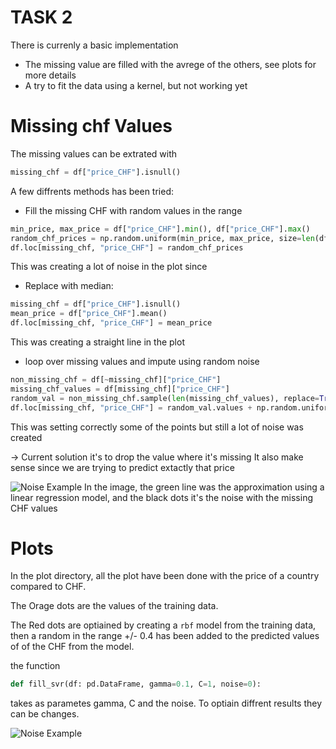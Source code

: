 # TASK 2

There is currenly a basic implementation
- The missing value are filled with the avrege of the others, see plots for more details
- A try to fit the data using a kernel, but not working yet

# Missing chf Values
The missing values can be extrated with
```python
missing_chf = df["price_CHF"].isnull()
```

 A few diffrents methods has been tried:
- Fill the missing CHF with random values in the range
```python
min_price, max_price = df["price_CHF"].min(), df["price_CHF"].max()
random_chf_prices = np.random.uniform(min_price, max_price, size=len(df[missing_chf]))
df.loc[missing_chf, "price_CHF"] = random_chf_prices
```
This was creating a lot of noise in the plot since

- Replace with median:
```python
missing_chf = df["price_CHF"].isnull()
mean_price = df["price_CHF"].mean()
df.loc[missing_chf, "price_CHF"] = mean_price
```
This was creating a straight line in the plot

-  loop over missing values and impute using random noise 
```python
non_missing_chf = df[~missing_chf]["price_CHF"]
missing_chf_values = df[missing_chf]["price_CHF"]
random_val = non_missing_chf.sample(len(missing_chf_values), replace=True)
df.loc[missing_chf, "price_CHF"] = random_val.values + np.random.uniform(0, 0, size=len(missing_chf_values))
```

This was setting correctly some of the points but still a lot of noise was created

-> Current solution it's to drop the value where it's missing
It also make sense since we are trying to predict extactly that price

![Noise Example](/plots/noise.png)
In the image, the green line was the approximation using a linear regression model, and the black dots it's the noise with the missing CHF values

# Plots
In the plot directory, all the plot have been done with the price of a country compared to CHF.

The Orage dots are the values of the training data.

The Red dots are optiained by creating a `rbf` model from the training data, then a random in the range +/- 0.4 has been added to the predicted values of of the CHF from the model.

the function
```python
def fill_svr(df: pd.DataFrame, gamma=0.1, C=1, noise=0):
```

takes as parametes gamma, C and the noise. To optiain diffrent results they can be changes.


![Noise Example](/plots/price_GER_price_CHF.png)
